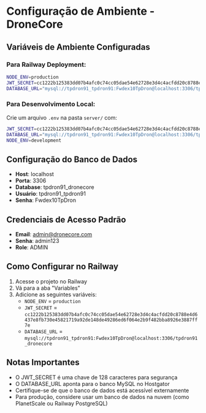 # Configuração de Ambiente - DroneCore

## Variáveis de Ambiente Configuradas

### Para Railway Deployment:

```bash
NODE_ENV=production
JWT_SECRET=cc1222b125383dd07b4afc0c74cc05dae54e62728e3d4c4acfdd20c8788e4d6437e8fb730e45821719a92de148de49286ed6f064e2b9f482bba8926e3887ff7e
DATABASE_URL="mysql://tpdron91_tpdron91:Fwdex10TpDron@localhost:3306/tpdron91_dronecore"
```

### Para Desenvolvimento Local:

Crie um arquivo `.env` na pasta `server/` com:

```bash
JWT_SECRET=cc1222b125383dd07b4afc0c74cc05dae54e62728e3d4c4acfdd20c8788e4d6437e8fb730e45821719a92de148de49286ed6f064e2b9f482bba8926e3887ff7e
DATABASE_URL="mysql://tpdron91_tpdron91:Fwdex10TpDron@localhost:3306/tpdron91_dronecore"
NODE_ENV=development
```

## Configuração do Banco de Dados

- **Host**: localhost
- **Porta**: 3306
- **Database**: tpdron91_dronecore
- **Usuário**: tpdron91_tpdron91
- **Senha**: Fwdex10TpDron

## Credenciais de Acesso Padrão

- **Email**: admin@dronecore.com
- **Senha**: admin123
- **Role**: ADMIN

## Como Configurar no Railway

1. Acesse o projeto no Railway
2. Vá para a aba "Variables"
3. Adicione as seguintes variáveis:
   - `NODE_ENV` = `production`
   - `JWT_SECRET` = `cc1222b125383dd07b4afc0c74cc05dae54e62728e3d4c4acfdd20c8788e4d6437e8fb730e45821719a92de148de49286ed6f064e2b9f482bba8926e3887ff7e`
   - `DATABASE_URL` = `mysql://tpdron91_tpdron91:Fwdex10TpDron@localhost:3306/tpdron91_dronecore`

## Notas Importantes

- O JWT_SECRET é uma chave de 128 caracteres para segurança
- O DATABASE_URL aponta para o banco MySQL no Hostgator
- Certifique-se de que o banco de dados está acessível externamente
- Para produção, considere usar um banco de dados na nuvem (como PlanetScale ou Railway PostgreSQL) 